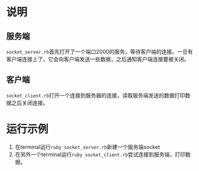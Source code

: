 # 说明
## 服务端
`socket_server.rb`首先打开了一个端口2000的服务，等待客户端的连接。一旦有客户端连接上了，它会向客户端发送一些数据，之后通知客户端连接要被关闭。
## 客户端
`socket_client.rb`打开一个连接到服务器的连接，读取服务端发送的数据打印数据之后关闭连接。
# 运行示例
1. 在terminal运行`ruby socket_server.rb`新建一个服务端socket
2. 在另外一个terminal运行`ruby socket_client.rb`尝试连接到服务端，打印数据。
